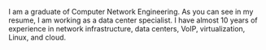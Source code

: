 I am a graduate of Computer Network Engineering. As you can see in my resume, I am working as a data center specialist. I have almost 10 years of experience in network infrastructure, data centers, VoIP, virtualization, Linux, and cloud.
